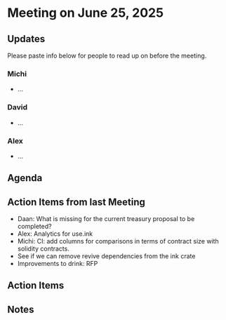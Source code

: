 # Meeting on June 25, 2025

## Updates

Please paste info below for people to read up on before the meeting.

### Michi
- …

### David
- …

### Alex
- …

## Agenda

## Action Items from last Meeting
- Daan: What is missing for the current treasury proposal to be completed? 
- Alex: Analytics for use.ink
- Michi: CI: add columns for comparisons in terms of contract size with solidity contracts.
- See if we can remove revive dependencies from the ink crate
- Improvements to drink: RFP

## Action Items

## Notes
